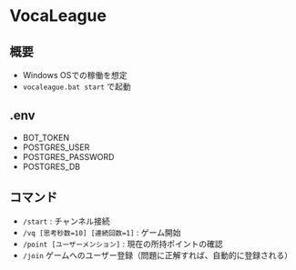 # VocaLeague

## 概要
* Windows OSでの稼働を想定
* `vocaleague.bat start` で起動

## .env
* BOT_TOKEN
* POSTGRES_USER
* POSTGRES_PASSWORD
* POSTGRES_DB

## コマンド
* `/start` : チャンネル接続
* `/vq [思考秒数=10] [連続回数=1]` : ゲーム開始
* `/point [ユーザーメンション]` : 現在の所持ポイントの確認
* `/join` ゲームへのユーザー登録（問題に正解すれば、自動的に登録される）
